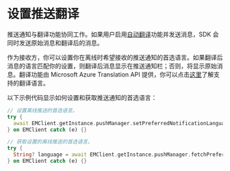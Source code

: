 # 设置推送翻译 

推送通知与翻译功能协同工作。如果用户启用[自动翻译](/document/flutter/message_translation.html)功能并发送消息，SDK 会同时发送原始消息和翻译后的消息。

作为接收方，你可以设置你在离线时希望接收的推送通知的首选语言。如果翻译后消息的语言匹配你的设置，则翻译后消息显示在推送通知栏；否则，将显示原始消息。翻译功能由 Microsoft Azure Translation API 提供，你可以点击[这里](https://learn.microsoft.com/zh-cn/azure/ai-services/translator/language-support)了解支持的翻译语言。

以下示例代码显示如何设置和获取推送通知的首选语言：

```dart
// 设置离线推送的首选语言。
try {
  await EMClient.getInstance.pushManager.setPreferredNotificationLanguage('en');
} on EMClient catch (e) {}

// 获取设置的离线推送的首选语言。
try {
  String? language = await EMClient.getInstance.pushManager.fetchPreferredNotificationLanguage();
} on EMClient catch (e) {}
```